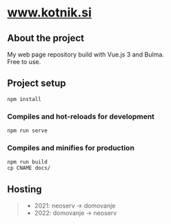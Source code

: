 # www.kotnik.si

## About the project
My web page repository build with Vue.js 3 and Bulma.  
Free to use.


## Project setup
```
npm install
```

### Compiles and hot-reloads for development
```
npm run serve
```

### Compiles and minifies for production
```
npm run build
cp CNAME docs/
```

## Hosting
>- 2021: neoserv -> domovanje
>- 2022: domovanje -> neoserv
